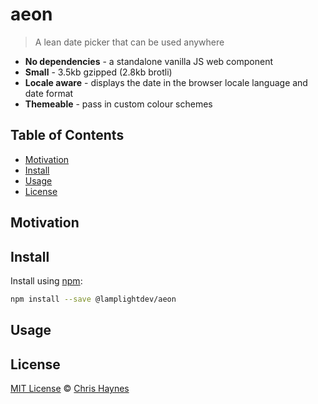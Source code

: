 # aeon

> A lean date picker that can be used anywhere

- **No dependencies** - a standalone vanilla JS web component
- **Small** - 3.5kb gzipped (2.8kb brotli)
- **Locale aware** - displays the date in the browser locale language and date format
- **Themeable** - pass in custom colour schemes

## Table of Contents

- [Motivation](#motivation)
- [Install](#install)
- [Usage](#usage)
- [License](#license)

## Motivation

## Install

Install using [npm](https://npmjs.com):

```sh
npm install --save @lamplightdev/aeon
```

## Usage

## License

[MIT License](https://oss.ninja/mit/lamplightdev) © [Chris Haynes](https://lamplightdev.com)

